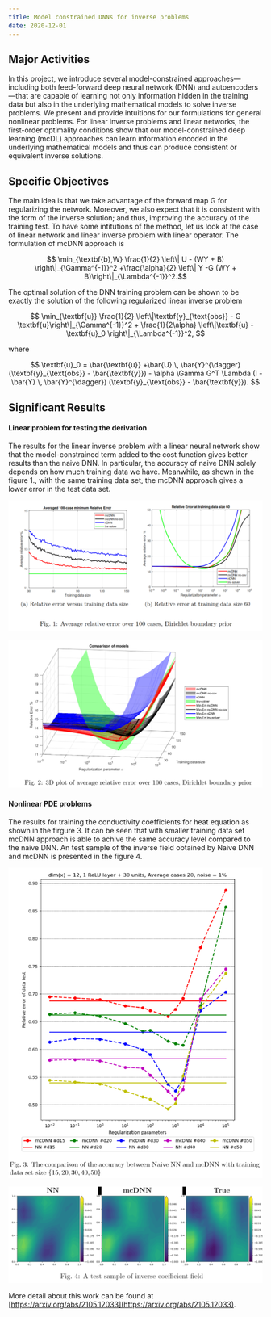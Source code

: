 ```yaml
---
title: Model constrained DNNs for inverse problems
date: 2020-12-01
---
```




<!--more-->

## Major Activities

In this project, we introduce several model-constrained approaches—including both feed-forward deep neural network (DNN) and autoencoders—that are capable of learning not only information hidden in the training data but also in the underlying mathematical models to solve inverse problems.  We present and provide intuitions for our formulations for general nonlinear problems.   For linear inverse problems and linear networks,  the first-order optimality conditions show that our model-constrained deep learning (mcDL) approaches can learn information encoded in the underlying mathematical models and thus can produce consistent or equivalent inverse solutions.

## Specific Objectives

The main idea is that we take advantage of the forward map G for regularizing the network. Moreover, we also expect that it is consistent with the form of the inverse solution; and thus, improving the accuracy of the training test. To have some intitutions of the method, let us look at the case of linear network and linear inverse problem with linear operator. The formulation of mcDNN approach is

$$ \min_{\textbf{b},W} \frac{1}{2} \left\| U - (WY + B) \right\|_{\Gamma^{-1}}^2 +\frac{\alpha}{2} \left\|  Y -G (WY + B)\right\|_{\Lambda^{-1}}^2.$$

The optimal solution of the DNN training problem can be shown to be exactly the solution of the following regularized linear inverse problem

$$
\min_{\textbf{u}} \frac{1}{2}  \left\|\textbf{y}_{\text{obs}} - G \textbf{u}\right\|_{\Gamma^{-1}}^2 + \frac{1}{2\alpha} \left\|\textbf{u} - \textbf{u}_0 \right\|_{\Lambda^{-1}}^2,
$$

where

$$
\textbf{u}_0 =  \bar{\textbf{u}} +\bar{U} \, \bar{Y}^{\dagger} (\textbf{y}_{\text{obs}} - \bar{\textbf{y}}) - \alpha \Gamma G^T \Lambda (I - \bar{Y} \, \bar{Y}^{\dagger}) (\textbf{y}_{\text{obs}} - \bar{\textbf{y}}).
$$


## Significant Results

#### Linear problem for testing the derivation
The results for the linear inverse problem with a linear neural network show that the model-constrained term added to the cost function gives better results than the  naive DNN. In particular, the accuracy of naive DNN solely depends on how much training data we have. Meanwhile, as shown in the figure 1., with the same training data set, the mcDNN approach gives a lower error in the test data set.


![image](mcDNN_fig_1.png)

![image2](mcDNN_fig_2.png)

#### Nonlinear PDE problems

The results for training the conductivity coefficients for heat equation as shown in the firgure 3. It can be seen that with smaller training data set mcDNN approach is able to achive the same accuracy level compared to the naive DNN. An test sample of the inverse field obtained by Naive DNN and mcDNN is presented in the figure 4.

![image](mcDNN_fig3.png)

![image2](mcDNN_fig4.png)




More detail about this work can be found at [https://arxiv.org/abs/2105.12033](https://arxiv.org/abs/2105.12033).


